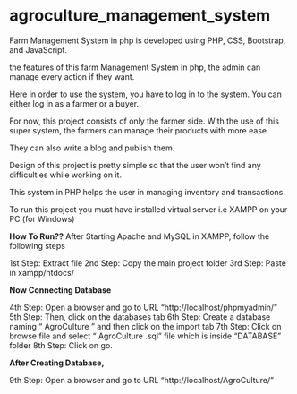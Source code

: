 # agroculture_management_system
Farm Management System in php is developed using PHP, CSS, Bootstrap, and JavaScript. 

the features of this farm Management System in php, the admin can manage every action if they want.

Here in order to use the system, you have to log in to the system. You can either log in as a farmer or a buyer. 

For now, this project consists of only the farmer side. With the use of this super system, the farmers can manage their products with more ease. 

They can also write a blog and publish them.

Design of this project is pretty simple so that the user won’t find any difficulties while working on it. 

This system in PHP helps the user in managing inventory and transactions. 

To run this project you must have installed virtual server i.e XAMPP on your PC (for Windows)

**How To Run??**
After Starting Apache and MySQL in XAMPP, follow the following steps


1st Step: Extract file
2nd Step: Copy the main project folder
3rd Step: Paste in xampp/htdocs/

**Now Connecting Database**

4th Step: Open a browser and go to URL “http://localhost/phpmyadmin/”
5th Step: Then, click on the databases tab
6th Step: Create a database naming “
AgroCulture ” and then click on the import tab
7th Step: Click on browse file and select “
AgroCulture .sql” file which is inside “DATABASE” folder
8th Step: Click on go.

**After Creating Database,**

9th Step: Open a browser and go to URL “http://localhost/AgroCulture/”
